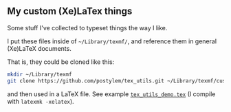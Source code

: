 ## My custom (Xe)LaTex things

Some stuff I've collected to typeset things the way I like.

I put these files inside of `~/Library/texmf/`, and reference them in general
(Xe)LaTeX documents.

That is, they could be cloned like this:

```bash
mkdir ~/Library/texmf
git clone https://github.com/postylem/tex_utils.git ~/Library/texmf/custom
```

and then used in a LaTeX file.
See example [`tex_utils_demo.tex`](demo/tex_utils_demo.tex)
(I compile with `latexmk -xelatex`).
